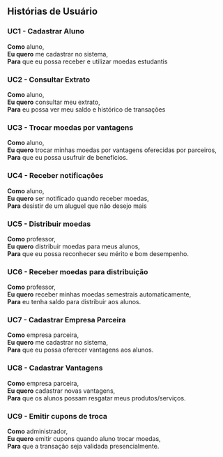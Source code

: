 ## Histórias de Usuário

### UC1 - Cadastrar Aluno

**Como** aluno,<br/> 
**Eu quero** me cadastrar no sistema, <br/>
**Para** que eu possa receber e utilizar moedas estudantis<br/>

### UC2 - Consultar Extrato

**Como** aluno,<br/> 
**Eu quero** consultar meu extrato,<br/>
**Para** eu possa ver meu saldo e histórico de transações<br>

### UC3 - Trocar moedas por vantagens

**Como** aluno,<br/> 
**Eu quero** trocar minhas moedas por vantagens oferecidas por parceiros,<br/>
**Para** que eu possa usufruir de benefícios.<br/>

### UC4 - Receber notificações

**Como** aluno,<br/> 
**Eu quero** ser notificado quando receber moedas,<br/>
**Para** desistir de um aluguel que não desejo mais<br>


### UC5 - Distribuir moedas

**Como** professor,<br/> 
**Eu quero** distribuir moedas para meus alunos,<br/>
**Para** que eu possa reconhecer seu mérito e bom desempenho.<br>

### UC6 - Receber moedas para distribuição

**Como** professor,<br/> 
**Eu quero**  receber minhas moedas semestrais automaticamente,<br/>
**Para** eu tenha saldo para distribuir aos alunos.<br>

### UC7 - Cadastrar Empresa Parceira

**Como** empresa parceira,<br/> 
**Eu quero** me cadastrar no sistema,<br/>
**Para** que eu possa oferecer vantagens aos alunos.<br>

### UC8 - Cadastrar Vantagens

**Como** empresa parceira,<br/> 
**Eu quero** cadastrar novas vantagens,<br/>
**Para** que os alunos possam resgatar meus produtos/serviços.<br>

### UC9 - Emitir cupons de troca

**Como** administrador,<br/> 
**Eu quero** emitir cupons quando aluno trocar moedas,<br/>
**Para**  que a transação seja validada presencialmente.<br>
